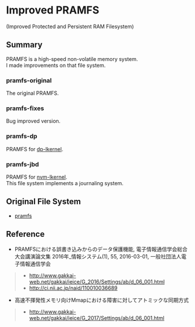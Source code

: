 # Improved PRAMFS   
(Improved Protected and Persistent RAM Filesystem)   


## Summary   
PRAMFS is a high-speed non-volatile memory system.   
I made improvements on that file system.   

### pramfs-original
The original PRAMFS.   

### pramfs-fixes
Bug improved version.   

### pramfs-dp
PRAMFS for [dp-lkernel](https://github.com/kohga/dp-lkernel).   

### pramfs-jbd
PRAMFS for [nvm-lkernel](https://github.com/kohga/nvm-lkernel).   
This file system implements a journaling system.   


## Original File System   
- [pramfs](http://pramfs.sourceforge.net)   


## Reference  
- PRAMFSにおける誤書き込みからのデータ保護機能, 電子情報通信学会総合大会講演論文集 2016年_情報システム(1), 55, 2016-03-01, 一般社団法人電子情報通信学会   
>- <http://www.gakkai-web.net/gakkai/ieice/G_2016/Settings/ab/d_06_001.html>   
>- <http://ci.nii.ac.jp/naid/110010036689>   

- 高速不揮発性メモリ向けMmapにおける障害に対してアトミックな同期方式   
>- <http://www.gakkai-web.net/gakkai/ieice/G_2017/Settings/ab/d_06_001.html>   
